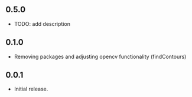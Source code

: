 ## 0.5.0
* TODO: add description

## 0.1.0

* Removing packages and adjusting opencv functionality (findContours)

## 0.0.1

* Initial release.